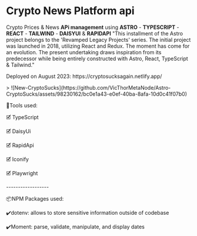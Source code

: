 # Crypto News Platform api
Crypto Prices & News **APi management** using **ASTRO** - **TYPESCRIPT** - **REACT** - **TAILWIND** - **DAISYUI** & **RAPIDAPI** 
"This installment of the Astro project belongs to the 'Revamped Legacy Projects' series. The initial project was launched in 2018, utilizing React and Redux. The moment has come for an evolution. The present undertaking draws inspiration from its predecessor while being entirely constructed with Astro, React, TypeScript & Tailwind."
<p> Deployed on August 2023: https://cryptosucksagain.netlify.app/</p>
> ![New-CryptoSucks](https://github.com/VicThorMetaNode/Astro-CryptoSucks/assets/98230162/bc0e1a43-e0ef-40ba-8afa-10d0c41f07b0)
<p>🧰Tools used:</p>
<p>🗹 TypeScript</p>
<p>🗹 DaisyUi</p>
<p>🗹 RapidApi</p>
<p>🗹 Iconify</p>
<p>🗹 Playwright</p>
<p>------------------</p>
<p>📦NPM Packages used:</p>
<p>✔️dotenv: allows to store sensitive information outside of codebase</p>
<p>✔️Moment: parse, validate, manipulate, and display dates</p>
